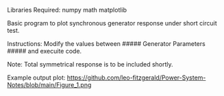 Libraries Required:
  numpy
  math
  matplotlib

  
Basic program to plot synchronous generator response under short circuit test.

Instructions: 
    Modify the values between ##### Generator Parameters ##### and execuite code. 

Note:
    Total symmetrical response is to be included shortly. 

Example output plot:
    https://github.com/leo-fitzgerald/Power-System-Notes/blob/main/Figure_1.png

